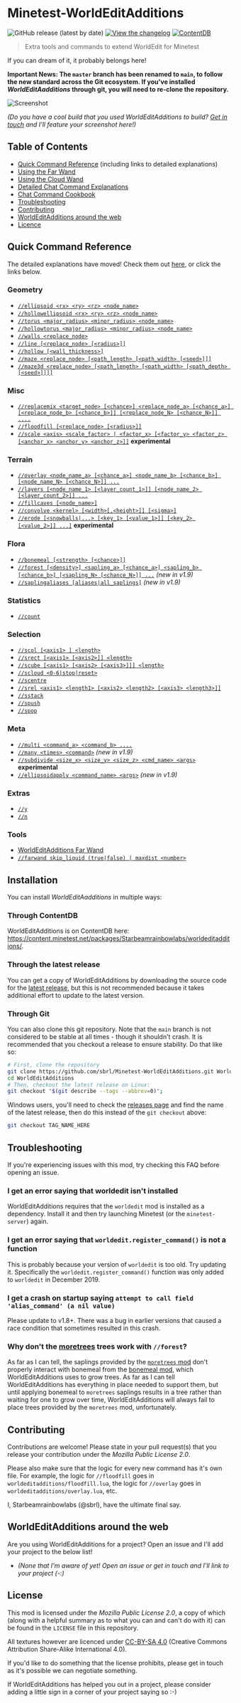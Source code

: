 # Minetest-WorldEditAdditions
![GitHub release (latest by date)](https://img.shields.io/github/v/release/sbrl/Minetest-WorldEditAdditions?color=green&label=latest%20release) [![View the changelog](https://img.shields.io/badge/%F0%9F%93%B0-Changelog-informational)](https://github.com/sbrl/Minetest-WorldEditAdditions/blob/master/CHANGELOG.md) [![ContentDB](https://content.minetest.net/packages/Starbeamrainbowlabs/worldeditadditions/shields/downloads/)](https://content.minetest.net/packages/Starbeamrainbowlabs/worldeditadditions/)

> Extra tools and commands to extend WorldEdit for Minetest

If you can dream of it, it probably belongs here!

**Important News: The `master` branch has been renamed to `main`, to follow the new standard across the Git ecosystem. If you've installed _WorldEditAadditions_ through git, you will need to re-clone the repository.**

![Screenshot](https://raw.githubusercontent.com/sbrl/Minetest-WorldEditAdditions/master/screenshot.png)

_(Do you have a cool build that you used WorldEditAdditions to build? [Get in touch](https://github.com/sbrl/Minetest-WorldEditAdditions/issues/new) and I'll feature your screenshot here!)_


## Table of Contents
 - [Quick Command Reference](#quick-command-reference) (including links to detailed explanations)
 - [Using the Far Wand](https://github.com/sbrl/Minetest-WorldEditAdditions/blob/master/Chat-Command-Reference.md#far-wand)
 - [Using the Cloud Wand](https://github.com/sbrl/Minetest-WorldEditAdditions/blob/master/Chat-Command-Reference.md#cloud-wand)
 - [Detailed Chat Command Explanations](https://github.com/sbrl/Minetest-WorldEditAdditions/blob/master/Chat-Command-Reference.md)
 - [Chat Command Cookbook](https://github.com/sbrl/Minetest-WorldEditAdditions/blob/master/Cookbook.md)
 - [Troubleshooting](#troubleshooting)
 - [Contributing](#contributing)
 - [WorldEditAdditions around the web](#worldeditadditions-around-the-web)
 - [Licence](#license)


## Quick Command Reference
The detailed explanations have moved! Check them out [here](https://github.com/sbrl/Minetest-WorldEditAdditions/blob/master/Chat-Command-Reference.md), or click the links below.

### Geometry
 - [`//ellipsoid <rx> <ry> <rz> <node_name>`](https://github.com/sbrl/Minetest-WorldEditAdditions/blob/master/Chat-Command-Reference.md#ellipsoid-rx-ry-rz-node_name)
 - [`//hollowellipsoid <rx> <ry> <rz> <node_name>`](https://github.com/sbrl/Minetest-WorldEditAdditions/blob/master/Chat-Command-Reference.md#hollowellipsoid-rx-ry-rz-node_name)
 - [`//torus <major_radius> <minor_radius> <node_name>`](https://github.com/sbrl/Minetest-WorldEditAdditions/blob/master/Chat-Command-Reference.md#torus-major_radius-minor_radius-node_name)
 - [`//hollowtorus <major_radius> <minor_radius> <node_name>`](https://github.com/sbrl/Minetest-WorldEditAdditions/blob/master/Chat-Command-Reference.md#hollowtorus-major_radius-minor_radius-node_name)
 - [`//walls <replace_node>`](https://github.com/sbrl/Minetest-WorldEditAdditions/blob/master/Chat-Command-Reference.md#walls-replace_node)
 - [`//line [<replace_node> [<radius>]]`](https://github.com/sbrl/Minetest-WorldEditAdditions/blob/master/Chat-Command-Reference.md#line-replace_node-radius)
 - [`//hollow [<wall_thickness>]`](https://github.com/sbrl/Minetest-WorldEditAdditions/blob/master/Chat-Command-Reference.md#hollow-wall_thickness)
 - [`//maze <replace_node> [<path_length> [<path_width> [<seed>]]]`](https://github.com/sbrl/Minetest-WorldEditAdditions/blob/master/Chat-Command-Reference.md#maze-replace_node-path_length-path_width-seed)
 - [`//maze3d <replace_node> [<path_length> [<path_width> [<path_depth> [<seed>]]]]`](https://github.com/sbrl/Minetest-WorldEditAdditions/blob/master/Chat-Command-Reference.md#maze3d-replace_node-path_length-path_width-path_depth-seed)

### Misc
 - [`//replacemix <target_node> [<chance>] <replace_node_a> [<chance_a>] [<replace_node_b> [<chance_b>]] [<replace_node_N> [<chance_N>]] ....`](https://github.com/sbrl/Minetest-WorldEditAdditions/blob/master/Chat-Command-Reference.md#replacemix-target_node-chance-replace_node_a-chance_a-replace_node_b-chance_b-replace_node_n-chance_n-)
 - [`//floodfill [<replace_node> [<radius>]]`](https://github.com/sbrl/Minetest-WorldEditAdditions/blob/master/Chat-Command-Reference.md#floodfill-replace_node-radius-floodfill)
 - [`//scale <axis> <scale_factor> | <factor_x> [<factor_y> <factor_z> [<anchor_x> <anchor_y> <anchor_z>]]`](https://github.com/sbrl/Minetest-WorldEditAdditions/blob/master/Chat-Command-Reference.md#scale-axis-scale_factor--factor_x-factor_y-factor_z-anchor_x-anchor_y-anchor_z) **experimental**

### Terrain
 - [`//overlay <node_name_a> [<chance_a>] <node_name_b> [<chance_b>] [<node_name_N> [<chance_N>]] ...`](https://github.com/sbrl/Minetest-WorldEditAdditions/blob/master/Chat-Command-Reference.md#overlay-node_name_a-chance_a-node_name_b-chance_b-node_name_n-chance_n-)
 - [`//layers [<node_name_1> [<layer_count_1>]] [<node_name_2> [<layer_count_2>]] ...`](https://github.com/sbrl/Minetest-WorldEditAdditions/blob/master/Chat-Command-Reference.md#layers-node_name_1-layer_count_1-node_name_2-layer_count_2-)
 - [`//fillcaves [<node_name>]`](https://github.com/sbrl/Minetest-WorldEditAdditions/blob/master/Chat-Command-Reference.md#fillcaves-node_name)
 - [`//convolve <kernel> [<width>[,<height>]] [<sigma>]`](https://github.com/sbrl/Minetest-WorldEditAdditions/blob/master/Chat-Command-Reference.md#convolve-kernel-widthheight-sigma)
 - [`//erode [<snowballs|...> [<key_1> [<value_1>]] [<key_2> [<value_2>]] ...]`](https://github.com/sbrl/Minetest-WorldEditAdditions/blob/master/Chat-Command-Reference.md#erode-snowballs-key_1-value_1-key_2-value_2-) **experimental**

### Flora
 - [`//bonemeal [<strength> [<chance>]]`](https://github.com/sbrl/Minetest-WorldEditAdditions/blob/master/Chat-Command-Reference.md#bonemeal-strength-chance)
 - [`//forest [<density>] <sapling_a> [<chance_a>] <sapling_b> [<chance_b>] [<sapling_N> [<chance_N>]] ...`](https://github.com/sbrl/Minetest-WorldEditAdditions/blob/master/Chat-Command-Reference.md#forest-density-sapling_a-chance_a-sapling_b-chance_b-sapling_N-chance_N-) _(new in v1.9)_
 - [`//saplingaliases [aliases|all_saplings]`](https://github.com/sbrl/Minetest-WorldEditAdditions/blob/master/Chat-Command-Reference.md#saplingaliases-aliasesall_saplings) _(new in v1.9)_

### Statistics
 - [`//count`](https://github.com/sbrl/Minetest-WorldEditAdditions/blob/master/Chat-Command-Reference.md#count)

### Selection
 - [`//scol [<axis1> ] <length>`](https://github.com/sbrl/Minetest-WorldEditAdditions/blob/master/Chat-Command-Reference.md#scol-axis1--length)
 - [`//srect [<axis1> [<axis2>]] <length>`](https://github.com/sbrl/Minetest-WorldEditAdditions/blob/master/Chat-Command-Reference.md#srect-axis1-axis2-length)
 - [`//scube [<axis1> [<axis2> [<axis3>]]] <length>`](https://github.com/sbrl/Minetest-WorldEditAdditions/blob/master/Chat-Command-Reference.md#scube-axis1-axis2-axis3-length)
 - [`//scloud <0-6|stop|reset>`](https://github.com/sbrl/Minetest-WorldEditAdditions/blob/main/Chat-Command-Reference.md#scloud-0-6stopreset)
 - [`//scentre`](https://github.com/sbrl/Minetest-WorldEditAdditions/blob/main/Chat-Command-Reference.md#scentre)
 - [`//srel <axis1> <length1> [<axis2> <length2> [<axis3> <length3>]]`](https://github.com/sbrl/Minetest-WorldEditAdditions/blob/main/Chat-Command-Reference.md#srel-axis1-length1-axis2-length2-axis3-length3)
 - [`//sstack`](https://github.com/sbrl/Minetest-WorldEditAdditions/blob/master/Chat-Command-Reference.md#sstack)
 - [`//spush`](https://github.com/sbrl/Minetest-WorldEditAdditions/blob/master/Chat-Command-Reference.md#spush)
 - [`//spop`](https://github.com/sbrl/Minetest-WorldEditAdditions/blob/master/Chat-Command-Reference.md#spop)

### Meta
 - [`//multi <command_a> <command_b> ....`](https://github.com/sbrl/Minetest-WorldEditAdditions/blob/master/Chat-Command-Reference.md#multi-command_a-command_b-command_c-)
 - [`//many <times> <command>`](https://github.com/sbrl/Minetest-WorldEditAdditions/blob/master/Chat-Command-Reference.md#many-times-command) _(new in v1.9)_
 - [`//subdivide <size_x> <size_y> <size_z> <cmd_name> <args>`](https://github.com/sbrl/Minetest-WorldEditAdditions/blob/master/Chat-Command-Reference.md#subdivide-size_x-size_y-size_z-cmd_name-args) **experimental**
 - [`//ellipsoidapply <command_name> <args>`](https://github.com/sbrl/Minetest-WorldEditAdditions/blob/master/Chat-Command-Reference.md#ellipsoidapply-command_name-args) _(new in v1.9)_

### Extras
 - [`//y`](https://github.com/sbrl/Minetest-WorldEditAdditions/blob/master/Chat-Command-Reference.md#y)
 - [`//n`](https://github.com/sbrl/Minetest-WorldEditAdditions/blob/master/Chat-Command-Reference.md#n)

### Tools
 - [WorldEditAdditions Far Wand](https://github.com/sbrl/Minetest-WorldEditAdditions/blob/master/Chat-Command-Reference.md#far-wand)
 - [`//farwand skip_liquid (true|false) | maxdist <number>`](https://github.com/sbrl/Minetest-WorldEditAdditions/blob/master/Chat-Command-Reference.md#farwand-skip_liquid-truefalse--maxdist-number)


## Installation
You can install _WorldEditAadditions_ in multiple ways:

### Through ContentDB
WorldEditAdditions is on ContentDB here: <https://content.minetest.net/packages/Starbeamrainbowlabs/worldeditadditions/>.

### Through the latest release
You can get a copy of WorldEditAdditions by downloading the source code for the [latest release](https://github.com/sbrl/Minetest-WorldEditAdditions/releases/latest), but this is not recommended because it takes additional effort to update to the latest version.

### Through Git
You can also clone this git repository. Note that the `main` branch is not considered to be stable at all times - though it shouldn't crash. It is recommended that you checkout a release to ensure stability. Do that like so:

```bash
# First, clone the repository
git clone https://github.com/sbrl/Minetest-WorldEditAdditions.git WorldEditAdditions
cd WorldEditAdditions
# Then, checkout the latest release on Linux:
git checkout "$(git describe --tags --abbrev=0)";
```

Windows users, you'll need to check the [releases page](https://github.com/sbrl/Minetest-WorldEditAdditions/releases) and find the name of the latest release, then do this instead of the `git checkout` above:

```bash
git checkout TAG_NAME_HERE
```


## Troubleshooting
If you're experiencing issues with this mod, try checking this FAQ before opening an issue.

### I get an error saying that worldedit isn't installed
WorldEditAdditions requires that the `worldedit` mod is installed as a dependency. Install it and then try launching Minetest (or the `minetest-server`) again.

### I get an error saying that `worldedit.register_command()` is not a function
This is probably because your version of `worldedit` is too old. Try updating it. Specifically the `worldedit.register_command()` function was only added to `worldedit` in December 2019.

### I get a crash on startup saying `attempt to call field 'alias_command' (a nil value)`
Please update to v1.8+. There was a bug in earlier versions that caused a race condition that sometimes resulted in this crash.

### Why don't the [moretrees](https://content.minetest.net/packages/VanessaE/moretrees/) trees work with `//forest`?
As far as I can tell, the saplings provided by the [`moretrees` mod](https://content.minetest.net/packages/VanessaE/moretrees/) don't properly interact with bonemeal from the [bonemeal mod](https://content.minetest.net/packages/TenPlus1/bonemeal/), which WorldEditAdditions uses to grow trees. As far as I can tell WorldEditAdditions has everything in place needed to support them, but until applying bonemeal to `moretrees` saplings results in a tree rather than waiting for one to grow over time, WorldEditAdditions will always fail to place trees provided by the `moretrees` mod, unfortunately.


## Contributing
Contributions are welcome! Please state in your pull request(s) that you release your contribution under the _Mozilla Public License 2.0_.

Please also make sure that the logic for every new command has it's own file. For example, the logic for `//floodfill` goes in `worldeditadditions/floodfill.lua`, the logic for `//overlay` goes in `worldeditadditions/overlay.lua`, etc.

I, Starbeamrainbowlabs (@sbrl), have the ultimate final say.


## WorldEditAdditions around the web
Are you using WorldEditAdditions for a project? Open an issue and I'll add your project to the below list!

 - _(None that I'm aware of yet! Open an issue or get in touch and I'll link to your project (-:)_

## License
This mod is licensed under the _Mozilla Public License 2.0_, a copy of which (along with a helpful summary as to what you can and can't do with it) can be found in the `LICENSE` file in this repository.

All textures however are licenced under [CC-BY-SA 4.0](https://creativecommons.org/licenses/by-sa/4.0/) (Creative Commons Attribution Share-Alike International 4.0).

If you'd like to do something that the license prohibits, please get in touch as it's possible we can negotiate something.

If WorldEditAdditions has helped you out in a project, please consider adding a little sign in a corner of your project saying so :-)
